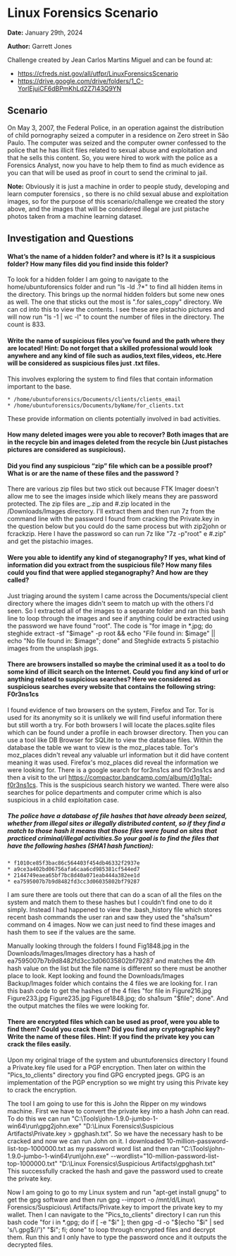 # Linux Forensics Scenario

**Date:** January 29th, 2024

**Author:** Garrett Jones

Challenge created by Jean Carlos Martins Miguel and can be found at:
 * https://cfreds.nist.gov/all/utfpr/LinuxForensicsScenario
 * https://drive.google.com/drive/folders/1_C-YorlEjuiCF6dBPmKhLd2Z7l43Q9YN
 
## Scenario
On May 3, 2007, the Federal Police, in an operation against the distribution of child pornography seized a computer in a residence on Zero street in São Paulo. The computer was seized and the computer owner confessed to the police that he has illicit files related to sexual abuse and exploitation and that he sells this content. So, you were hired to work with the police as a Forensics Analyst, now you have to help them to find as much evidence as you can that will be used as proof  in court to send the criminal to jail.

**Note:** Obviously it is just a machine in order to people study, developing and learn computer forensics , so there is no child sexual abuse and exploitation images, so for the purpose of this scenario/challenge we created the story above, and the images that will be considered illegal are just pistache photos taken from a machine learning dataset.

## Investigation and Questions




#### What’s the name of a hidden folder? and where is it? Is it a suspicious folder? How many files did you find inside this folder?
To look for a hidden folder I am going to navigate to the home/ubuntuforensics folder and run "ls -ld .?*" to find all hidden items in the directory.
This brings up the normal hidden folders but some new ones as well. The one that sticks out the most is ".for sales_copy" directory. We can cd into
this to view the contents. I see these are pistachio pictures and will now run "ls -1 | wc -l" to count the number of files in the directory. The count is 833.

#### Write the name of suspicious files you’ve found and the path where they are located! Hint: Do not forget that a skilled professional would look anywhere and any kind of file such as audios,text files,videos, etc.Here will be considered as suspicious files just .txt files.
This involves exploring the system to find files that contain information important to the base.
	
	* /home/ubuntuforensics/Documents/clients/clients_email
	* /home/ubuntuforensics/Documents/byName/for_clients.txt
	
These provide information on clients potentially involved in bad activities.


#### How many deleted images were you able to recover? Both images that are in the recycle bin and images deleted from the recycle bin (Just pistaches pictures are considered as suspicious).

#### Did you find any suspicious “zip” file which can be a possible proof? What is or are the name of these files and the password ?
There are various zip files but two stick out because FTK Imager doesn't allow me to see the images inside which likely means they are password protected.
The zip files are _.zip and #.zip located in the /Downloads/Images directory. I'll extract them and then run 7z from the command line with the password I found
from cracking the Private.key in the question below but you could do the same process but with zip2john or fcrackzip. Here I have the password so can run 7z like "7z -p"root" e \#.zip"
and get the pistachio images.

#### Were you able to identify any kind of steganography? If yes, what kind of information did you extract from the suspicious file? How many files could you find that were applied steganography? And how are they called?
Just triaging around the system I came across the Documents/special client directory where the images didn't seem to match up with the others I'd seen. 
So I extracted all of the images to a separate folder and ran this bash line to loop through the images and see if anything could be extracted using the password we have found "root". 
The code is "for image in *.jpg; do steghide extract -sf "$image" -p root && echo "File found in: $image" || echo "No file found in: $image"; done" and Steghide extracts 5 pistachio images from the unsplash jpgs.
	
#### There are browsers  installed so maybe the criminal used it as  a tool to do some kind of illicit search on the Internet. Could you find any kind of url or anything related to suspicious searches? Here we considered as suspicious searches every website that contains the following string: F0r3ns1cs
I found evidence of two browsers on the system, Firefox and Tor. Tor is used for its anonymity so it is unlikely we will find useful information there but still worth a try.
For both browsers I will locate the places.sqlite files which can be found under a profile in each browser directory. Then you can use a tool like DB Browser for SQLite to view the database files.
Within the database the table we want to view is the moz_places table. Tor's moz_places didn't reveal any valuable url information but it did have content meaning it was used. Firefox's moz_places
did reveal the information we were looking for. There is a google search for for3ns1cs and f0r3ns1cs and then a visit to the url https://compactor.bandcamp.com/album/d1g1tal-f0r3ns1cs. This is the
suspicious search history we wanted. There were also searches for police departments and computer crime which is also suspicious in a child exploitation case.

##### The police have a database of file hashes that have already been seized, whether from illegal sites or illegally distributed content, so if they find a match to those hash it means that those files were found on sites that practiced criminal/illegal activities.So your goal is to find the files that have the following hashes (SHA1 hash function):

	* f1010ce85f3bac86c564403f454db46332f2937e  
	* a9ce3a402bd06756afa6caa6cd985381cf544ed7  
	* 2144749eaea65bf7bc8d40a071eab444a382ee1d  
	* ea7595007b7b9d8482fd3cc3d06035802bf79287 

I am sure there are tools out there that can do a scan of all the files on the system and match them to these hashes but I couldn't find one to do it simply.
Instead I had happened to view the .bash_history file which stores recent bash commands the user ran and saw they used the "sha1sum" command on 4 images. 
Now we can just need to find these images and hash them to see if the values are the same.

Manually looking through the folders  I found Fig1848.jpg in the Downloads/Images/Images directory has a hash of ea7595007b7b9d8482fd3cc3d06035802bf79287 and matches the 4th hash value on the list but the file name is different so there must be another place to look.
Kept looking and found the Downloads/Images Backup/Images folder which contains the 4 files we are looking for. I ran this bash code to get the hashes of the 4 files "for file in Figure216.jpg Figure233.jpg Figure235.jpg Figure1848.jpg; do sha1sum "$file"; done".
And the output matches the files we were looking for.

                                                                                            
#### There are encrypted files which can be used as proof, were you able to find them? Could you crack them? Did you find any cryptographic key? Write the name of these  files. Hint: If you find the private key you can crack the files easily.
Upon my original triage of the system and ubuntuforensics directory I found a Private.key file used for a PGP encryption. Then later on within the "Pics_to_clients" directory you find GPG encrypted jpegs.
GPG is an implementation of the PGP encryption so we might try using this Private key to crack the encryption.

The tool I am going to use for this is John the Ripper on my windows machine. First we have to convert the private key into a hash John can read. 
To do this we can run "C:\Tools\john-1.9.0-jumbo-1-win64\run\gpg2john.exe" "D:\Linux Forensics\Suspicious Artifacts\Private.key > gpghash.txt". So we have the necessary hash to be cracked and now we can run John on it.
I downloaded 10-million-password-list-top-1000000.txt as my password word list and then ran "C:\Tools\john-1.9.0-jumbo-1-win64\run\john.exe" --wordlist="10-million-password-list-top-1000000.txt" "D:\Linux Forensics\Suspicious Artifacts\gpghash.txt"
This successfully cracked the hash and gave the password used to create the private key. 

Now I am going to go to my Linux system and run "apt-get install gnupg" to get the gpg software and then run 
gpg --import -o /mnt/d/Linux\ Forensics/Suspicious\ Artifacts/Private.key to import the private key to my wallet. Then I can navigate to the "Pics_to_clients" directory I can run this bash code 
"for i in *.gpg; do if [ -e "$i" ]; then gpg -d -o "$(echo "$i" | sed 's/\.gpg$//')" "$i"; fi; done" to loop through encrypted files and decrypt them. Run this and I only have to type the password once and it outputs the decrypted files.
